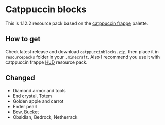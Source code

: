 # Catppuccin blocks
This is 1.12.2 resource pack based on the [catppuccin frappe](https://github.com/catppuccin/catppuccin) palette.  

How to get
--
Check latest release and download `catppuccinblocks.zip`, then place it in `resourcepacks` folder in your `.minecraft`.
Also I recommend you use it with catppuccin frappe [HUD](https://github.com/catppuccin/minecraft) resource pack.  

Changed
--
- Diamond armor and tools  
- End crystal, Totem  
- Golden apple and carrot  
- Ender pearl  
- Bow, Bucket  
- Obsidian, Bedrock, Netherrack  